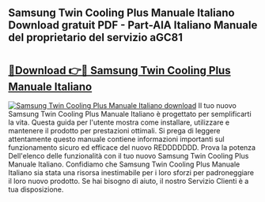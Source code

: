 ## Samsung Twin Cooling Plus Manuale Italiano Download gratuit PDF - Part-AIA Italiano Manuale del proprietario del servizio aGC81

# <h2><a href="http://dfgi2fw.blite.top/?on=Samsung+Twin+Cooling+Plus+Manuale+Italiano">🔗Download 👉🔴 Samsung Twin Cooling Plus Manuale Italiano</a></h2>

[![Samsung Twin Cooling Plus Manuale Italiano download](https://i.imgur.com/lujVjoI.png)](http://dfgi2fw.blite.top/?on=Samsung+Twin+Cooling+Plus+Manuale+Italiano)
Il tuo nuovo Samsung Twin Cooling Plus Manuale Italiano è progettato per semplificarti la vita. Questa guida per l'utente mostra come installare, utilizzare e mantenere il prodotto per prestazioni ottimali. Si prega di leggere attentamente questo manuale contiene informazioni importanti sul funzionamento sicuro ed efficace del nuovo REDDDDDDD. Prova la potenza Dell'elenco delle funzionalità con il tuo nuovo Samsung Twin Cooling Plus Manuale Italiano. Confidiamo che Samsung Twin Cooling Plus Manuale Italiano sia stata una risorsa inestimabile per i loro sforzi per padroneggiare il loro nuovo prodotto. Se hai bisogno di aiuto, il nostro Servizio Clienti è a tua disposizione.
